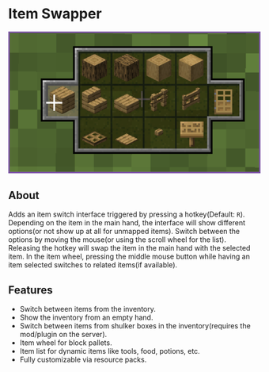 # <b>Item Swapper</b>

<p align="center">
<img src="/images/Mod pictures/itemswapperbanner.webp" alt="Item Swapper Banner" style="border: 3px solid  #7f58a7;" width="800">
</p>

## About

Adds an item switch interface triggered by pressing a hotkey(Default: `R`). Depending on the item in the main hand, the interface will show different options(or not show up at all for unmapped items). Switch between the options by moving the mouse(or using the scroll wheel for the list). Releasing the hotkey will swap the item in the main hand with the selected item. In the item wheel, pressing the middle mouse button while having an item selected switches to related items(if available).

## Features


- Switch between items from the inventory.
- Show the inventory from an empty hand.
- Switch between items from shulker boxes in the inventory(requires the mod/plugin on the server).
- Item wheel for block pallets.
- Item list for dynamic items like tools, food, potions, etc.
- Fully customizable via resource packs.
